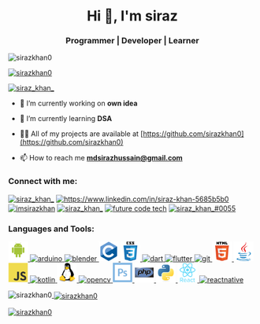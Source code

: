 <h1 align="center">Hi 👋, I'm siraz</h1>
<h3 align="center">Programmer | Developer | Learner</h3>

<p align="left"> <img src="https://komarev.com/ghpvc/?username=sirazkhan0&label=Profile%20views&color=0e75b6&style=flat" alt="sirazkhan0" /> </p>

<p align="left"> <a href="https://github.com/ryo-ma/github-profile-trophy"><img src="https://github-profile-trophy.vercel.app/?username=sirazkhan0" alt="sirazkhan0" /></a> </p>

<p align="left"> <a href="https://twitter.com/siraz_khan_" target="blank"><img src="https://img.shields.io/twitter/follow/siraz_khan_?logo=twitter&style=for-the-badge" alt="siraz_khan_" /></a> </p>

- 🔭 I’m currently working on **own idea**

- 🌱 I’m currently learning **DSA**

- 👨‍💻 All of my projects are available at [https://github.com/sirazkhan0](https://github.com/sirazkhan0)

- 📫 How to reach me **mdsirazhussain@gmail.com**

<h3 align="left">Connect with me:</h3>
<p align="left">
<a href="https://twitter.com/siraz_khan_" target="blank"><img align="center" src="https://raw.githubusercontent.com/rahuldkjain/github-profile-readme-generator/master/src/images/icons/Social/twitter.svg" alt="siraz_khan_" height="30" width="40" /></a>
<a href="https://linkedin.com/in/https://www.linkedin.com/in/siraz-khan-5685b5b0" target="blank"><img align="center" src="https://raw.githubusercontent.com/rahuldkjain/github-profile-readme-generator/master/src/images/icons/Social/linked-in-alt.svg" alt="https://www.linkedin.com/in/siraz-khan-5685b5b0" height="30" width="40" /></a>
<a href="https://fb.com/imsirazkhan" target="blank"><img align="center" src="https://raw.githubusercontent.com/rahuldkjain/github-profile-readme-generator/master/src/images/icons/Social/facebook.svg" alt="imsirazkhan" height="30" width="40" /></a>
<a href="https://instagram.com/siraz_khan_" target="blank"><img align="center" src="https://raw.githubusercontent.com/rahuldkjain/github-profile-readme-generator/master/src/images/icons/Social/instagram.svg" alt="siraz_khan_" height="30" width="40" /></a>
<a href="https://www.youtube.com/c/future code tech" target="blank"><img align="center" src="https://raw.githubusercontent.com/rahuldkjain/github-profile-readme-generator/master/src/images/icons/Social/youtube.svg" alt="future code tech" height="30" width="40" /></a>
<a href="https://discord.gg/siraz_khan_#0055" target="blank"><img align="center" src="https://raw.githubusercontent.com/rahuldkjain/github-profile-readme-generator/master/src/images/icons/Social/discord.svg" alt="siraz_khan_#0055" height="30" width="40" /></a>
</p>

<h3 align="left">Languages and Tools:</h3>
<p align="left"> <a href="https://developer.android.com" target="_blank"> <img src="https://raw.githubusercontent.com/devicons/devicon/master/icons/android/android-original-wordmark.svg" alt="android" width="40" height="40"/> </a> <a href="https://www.arduino.cc/" target="_blank"> <img src="https://cdn.worldvectorlogo.com/logos/arduino-1.svg" alt="arduino" width="40" height="40"/> </a> <a href="https://www.blender.org/" target="_blank"> <img src="https://download.blender.org/branding/community/blender_community_badge_white.svg" alt="blender" width="40" height="40"/> </a> <a href="https://www.cprogramming.com/" target="_blank"> <img src="https://raw.githubusercontent.com/devicons/devicon/master/icons/c/c-original.svg" alt="c" width="40" height="40"/> </a> <a href="https://www.w3schools.com/css/" target="_blank"> <img src="https://raw.githubusercontent.com/devicons/devicon/master/icons/css3/css3-original-wordmark.svg" alt="css3" width="40" height="40"/> </a> <a href="https://dart.dev" target="_blank"> <img src="https://www.vectorlogo.zone/logos/dartlang/dartlang-icon.svg" alt="dart" width="40" height="40"/>  </a> <a href="https://flutter.dev" target="_blank"> <img src="https://www.vectorlogo.zone/logos/flutterio/flutterio-icon.svg" alt="flutter" width="40" height="40"/> </a> <a href="https://git-scm.com/" target="_blank"> <img src="https://www.vectorlogo.zone/logos/git-scm/git-scm-icon.svg" alt="git" width="40" height="40"/> </a> <a href="https://www.w3.org/html/" target="_blank"> <img src="https://raw.githubusercontent.com/devicons/devicon/master/icons/html5/html5-original-wordmark.svg" alt="html5" width="40" height="40"/> </a> <a href="https://www.java.com" target="_blank"> <img src="https://raw.githubusercontent.com/devicons/devicon/master/icons/java/java-original.svg" alt="java" width="40" height="40"/> </a> <a href="https://developer.mozilla.org/en-US/docs/Web/JavaScript" target="_blank"> <img src="https://raw.githubusercontent.com/devicons/devicon/master/icons/javascript/javascript-original.svg" alt="javascript" width="40" height="40"/> </a> <a href="https://kotlinlang.org" target="_blank"> <img src="https://www.vectorlogo.zone/logos/kotlinlang/kotlinlang-icon.svg" alt="kotlin" width="40" height="40"/> </a> <a href="https://www.linux.org/" target="_blank"> <img src="https://raw.githubusercontent.com/devicons/devicon/master/icons/linux/linux-original.svg" alt="linux" width="40" height="40"/> </a> <a href="https://opencv.org/" target="_blank"> <img src="https://www.vectorlogo.zone/logos/opencv/opencv-icon.svg" alt="opencv" width="40" height="40"/> </a> <a href="https://www.photoshop.com/en" target="_blank"> <img src="https://raw.githubusercontent.com/devicons/devicon/master/icons/photoshop/photoshop-line.svg" alt="photoshop" width="40" height="40"/> </a> <a href="https://www.php.net" target="_blank"> <img src="https://raw.githubusercontent.com/devicons/devicon/master/icons/php/php-original.svg" alt="php" width="40" height="40"/> </a> <a href="https://www.python.org" target="_blank"> <img src="https://raw.githubusercontent.com/devicons/devicon/master/icons/python/python-original.svg" alt="python" width="40" height="40"/> </a> <a href="https://reactjs.org/" target="_blank"> <img src="https://raw.githubusercontent.com/devicons/devicon/master/icons/react/react-original-wordmark.svg" alt="react" width="40" height="40"/> </a> <a href="https://reactnative.dev/" target="_blank"> <img src="https://reactnative.dev/img/header_logo.svg" alt="reactnative" width="40" height="40"/>  </p>

<p><img align="left" src="https://github-readme-stats.vercel.app/api/top-langs?username=sirazkhan0&show_icons=true&locale=en&layout=compact" alt="sirazkhan0" /></p>

<p>&nbsp;<img align="center" src="https://github-readme-stats.vercel.app/api?username=sirazkhan0&show_icons=true&locale=en" alt="sirazkhan0" /></p>

<p><img align="center" src="https://github-readme-streak-stats.herokuapp.com/?user=sirazkhan0&" alt="sirazkhan0" /></p>
